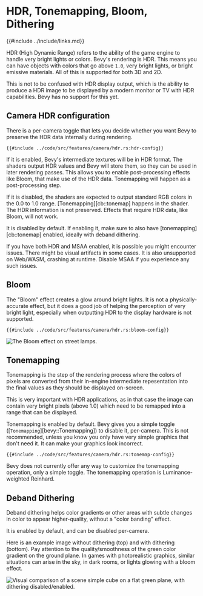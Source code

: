 # HDR, Tonemapping, Bloom, Dithering

{{#include ../include/links.md}}

HDR (High Dynamic Range) refers to the ability of the game engine to handle very
bright lights or colors. Bevy's rendering is HDR. This means you can have
objects with colors that go above `1.0`, very bright lights, or bright emissive
materials. All of this is supported for both 3D and 2D.

This is not to be confused with HDR display output, which is the ability to
produce a HDR image to be displayed by a modern monitor or TV with HDR
capabilities. Bevy has no support for this yet.

## Camera HDR configuration

There is a per-camera toggle that lets you decide whether you want Bevy to
preserve the HDR data internally during rendering.

```rust,no_run,noplayground
{{#include ../code/src/features/camera/hdr.rs:hdr-config}}
```

If it is enabled, Bevy's intermediate textures will be in HDR format. The
shaders output HDR values and Bevy will store them, so they can be used in later
rendering passes. This allows you to enable post-processing effects like Bloom,
that make use of the HDR data. Tonemapping will happen as a post-processing step.

If it is disabled, the shaders are expected to output standard RGB colors in the
0.0 to 1.0 range. [Tonemapping][cb::tonemap] happens in the shader. The HDR information
is not preserved. Effects that require HDR data, like Bloom, will not work.

It is disabled by default. If enabling it, make sure to also have
[tonemapping][cb::tonemap] enabled, ideally with deband dithering.

If you have both HDR and MSAA enabled, it is possible you might encounter
issues. There might be visual artifacts in some cases. It is also unsupported on
Web/WASM, crashing at runtime. Disable MSAA if you experience any such issues.

## Bloom

The "Bloom" effect creates a glow around bright lights. It is not a
physically-accurate effect, but it does a good job of helping the perception of
very bright light, especially when outputting HDR to the display hardware is not
supported.

```rust,no_run,noplayground
{{#include ../code/src/features/camera/hdr.rs:bloom-config}}
```

![The Bloom effect on street lamps.](/img/bloom.png)

## Tonemapping

Tonemapping is the step of the rendering process where the colors of pixels are
converted from their in-engine intermediate repesentation into the final values
as they should be displayed on-screen.

This is very important with HDR applications, as in that case the image can
contain very bright pixels (above 1.0) which need to be remapped into a range
that can be displayed.

Tonemapping is enabled by default. Bevy gives you a simple toggle
([`Tonemapping`][bevy::Tonemapping]) to disable it, per-camera. This is not
recommended, unless you know you only have very simple graphics that don't need
it. It can make your graphics look incorrect.

```rust,no_run,noplayground
{{#include ../code/src/features/camera/hdr.rs:tonemap-config}}
```

Bevy does not currently offer any way to customize the tonemapping operation,
only a simple toggle. The tonemapping operation is Luminance-weighted Reinhard.

## Deband Dithering

Deband dithering helps color gradients or other areas with subtle changes in
color to appear higher-quality, without a "color banding" effect.

It is enabled by default, and can be disabled per-camera.

Here is an example image without dithering (top) and with dithering (bottom).
Pay attention to the quality/smoothness of the green color gradient on the
ground plane. In games with photorealistic graphics, similar situations can
arise in the sky, in dark rooms, or lights glowing with a bloom effect.

![Visual comparison of a scene simple cube on a flat green plane, with dithering disabled/enabled.](/img/dithering.png)
